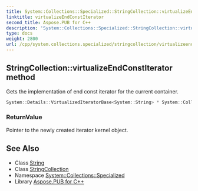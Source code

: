 ```yaml
---
title: System::Collections::Specialized::StringCollection::virtualizeEndConstIterator method
linktitle: virtualizeEndConstIterator
second_title: Aspose.PUB for C++
description: 'System::Collections::Specialized::StringCollection::virtualizeEndConstIterator method. Gets the implementation of end const iterator for the current container in C++.'
type: docs
weight: 2800
url: /cpp/system.collections.specialized/stringcollection/virtualizeendconstiterator/
---
```

## StringCollection::virtualizeEndConstIterator method


Gets the implementation of end const iterator for the current container.

```cpp
System::Details::VirtualizedIteratorBase<System::String> * System::Collections::Specialized::StringCollection::virtualizeEndConstIterator() const override
```


### ReturnValue

Pointer to the newly created iterator kernel object.

## See Also

* Class [String](../../../system/string/)
* Class [StringCollection](../)
* Namespace [System::Collections::Specialized](../../)
* Library [Aspose.PUB for C++](../../../)
